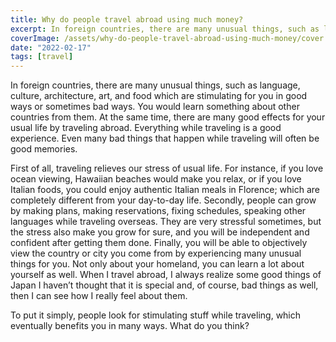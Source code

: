 ```yaml
---
title: Why do people travel abroad using much money?
excerpt: In foreign countries, there are many unusual things, such as language, culture, architecture, art, and food which are stimulating for you in good ways or sometimes bad ways.
coverImage: /assets/why-do-people-travel-abroad-using-much-money/cover.webp
date: "2022-02-17"
tags: [travel]
---
```


In foreign countries, there are many unusual things, such as language, culture, architecture, art, and food which are stimulating for you in good ways or sometimes bad ways. You would learn something about other countries from them. At the same time, there are many good effects for your usual life by traveling abroad. Everything while traveling is a good experience. Even many bad things that happen while traveling will often be good memories.

First of all, traveling relieves our stress of usual life. For instance, if you love ocean viewing, Hawaiian beaches would make you relax, or if you love Italian foods, you could enjoy authentic Italian meals in Florence; which are completely different from your day-to-day life. Secondly, people can grow by making plans, making reservations, fixing schedules, speaking other languages while traveling overseas. They are very stressful sometimes, but the stress also make you grow for sure, and you will be independent and confident after getting them done. Finally, you will be able to objectively view the country or city you come from by experiencing many unusual things for you. Not only about your homeland, you can learn a lot about yourself as well. When I travel abroad, I always realize some good things of Japan I haven’t thought that it is special and, of course, bad things as well, then I can see how I really feel about them.

To put it simply, people look for stimulating stuff while traveling, which eventually benefits you in many ways. What do you think?
